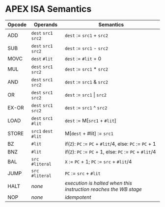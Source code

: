 # APEX ISA Semantics

| Opcode | Operands              | Semantics           |
|--------|-----------------------|---------------------|
| ADD    | `dest` `src1` `src2`  | `dest` := `src1` + `src2` |
| SUB    | `dest` `src1` `src2`  | `dest` := `src1` - `src2` |
| MOVC   | `dest` `#lit`         | `dest` := `#lit` + 0      |
| MUL    | `dest` `src1` `src2`  | `dest` := `src1` * `src2` |
| AND    | `dest` `src1` `src2`  | `dest` := `src1` & `src2` |
| OR     | `dest` `src1` `src2`  | `dest` := `src1` &#124; `src2` |
| EX-OR  | `dest` `src1` `src2`  | `dest` := `src1` ^ `src2` |
| LOAD   | `dest` `src1` `#lit`  | `dest` := M[`src1` + `#lit`]|
| STORE  | `src1` `dest` `#lit`  | M[`dest` + #lit] := `src1`|
| BZ     | `#lit`| if(`Z`): `PC` := `PC` + `#lit`/4, else: `PC` := `PC` + 1 |
| BNZ    | `#lit`| if(`Z`): `PC` := `PC` + 1, else: `PC` := `PC` + `#lit`/4 |
| BAL    | `src` `#literal`| `X` := `PC` + 1; `PC` := `src` + `#lit`/4 |
| JUMP   | `src` `#literal`| `PC` := `src` + `#lit` |
| HALT   | _none_ | _execution is halted when this instruction reaches the WB stage_ |
| NOP    | _none_ | _idempotent_ |

